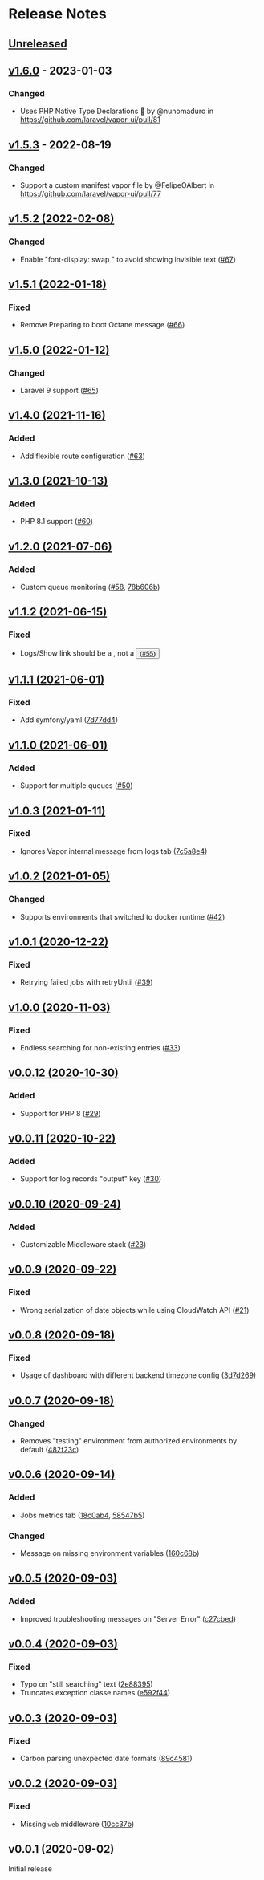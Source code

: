 # Release Notes

## [Unreleased](https://github.com/laravel/vapor-ui/compare/v1.6.0...master)

## [v1.6.0](https://github.com/laravel/vapor-ui/compare/v1.5.3...v1.6.0) - 2023-01-03

### Changed

- Uses PHP Native Type Declarations 🐘 by @nunomaduro in https://github.com/laravel/vapor-ui/pull/81

## [v1.5.3](https://github.com/laravel/vapor-ui/compare/v1.5.2...v1.5.3) - 2022-08-19

### Changed

- Support a custom manifest vapor file by @FelipeOAlbert in https://github.com/laravel/vapor-ui/pull/77

## [v1.5.2 (2022-02-08)](https://github.com/laravel/vapor-ui/compare/v1.5.1...v1.5.2)

### Changed

- Enable "font-display: swap " to avoid showing invisible text ([#67](https://github.com/laravel/vapor-ui/pull/67))

## [v1.5.1 (2022-01-18)](https://github.com/laravel/vapor-ui/compare/v1.5.0...v1.5.1)

### Fixed

- Remove Preparing to boot Octane message ([#66](https://github.com/laravel/vapor-ui/pull/66))

## [v1.5.0 (2022-01-12)](https://github.com/laravel/vapor-ui/compare/v1.4.0...v1.5.0)

### Changed

- Laravel 9 support ([#65](https://github.com/laravel/vapor-ui/pull/65))

## [v1.4.0 (2021-11-16)](https://github.com/laravel/vapor-ui/compare/v1.3.0...v1.4.0)

### Added

- Add flexible route configuration ([#63](https://github.com/laravel/vapor-ui/pull/63))

## [v1.3.0 (2021-10-13)](https://github.com/laravel/vapor-ui/compare/v1.2.0...v1.3.0)

### Added

- PHP 8.1 support ([#60](https://github.com/laravel/vapor-ui/pull/60))

## [v1.2.0 (2021-07-06)](https://github.com/laravel/vapor-ui/compare/v1.1.2...v1.2.0)

### Added

- Custom queue monitoring ([#58](https://github.com/laravel/vapor-ui/pull/58), [78b606b](https://github.com/laravel/vapor-ui/commit/78b606be2dd45d2a393591d5d2c0fa170a00c484))

## [v1.1.2 (2021-06-15)](https://github.com/laravel/vapor-ui/compare/v1.1.1...v1.1.2)

### Fixed

- Logs/Show link should be a <a>, not a <button> ([#55](https://github.com/laravel/vapor-ui/pull/55))

## [v1.1.1 (2021-06-01)](https://github.com/laravel/vapor-ui/compare/v1.1.0...v1.1.1)

### Fixed

- Add symfony/yaml ([7d77dd4](https://github.com/laravel/vapor-ui/commit/7d77dd4cf08f2952eab22468c2d49ae164c67a13))

## [v1.1.0 (2021-06-01)](https://github.com/laravel/vapor-ui/compare/v1.0.3...v1.1.0)

### Added

- Support for multiple queues ([#50](https://github.com/laravel/vapor-ui/pull/50))

## [v1.0.3 (2021-01-11)](https://github.com/laravel/vapor-ui/compare/v1.0.2...v1.0.3)

### Fixed

- Ignores Vapor internal message from logs tab ([7c5a8e4](https://github.com/laravel/vapor-ui/commit/7c5a8e42014099f9ba70c3f99e0905141dd311df))

## [v1.0.2 (2021-01-05)](https://github.com/laravel/vapor-ui/compare/v1.0.1...v1.0.2)

### Changed

- Supports environments that switched to docker runtime ([#42](https://github.com/laravel/vapor-ui/pull/42))

## [v1.0.1 (2020-12-22)](https://github.com/laravel/vapor-ui/compare/v1.0.0...v1.0.1)

### Fixed

- Retrying failed jobs with retryUntil ([#39](https://github.com/laravel/vapor-ui/pull/39))

## [v1.0.0 (2020-11-03)](https://github.com/laravel/vapor-ui/compare/v0.0.12...v1.0.0)

### Fixed

- Endless searching for non-existing entries ([#33](https://github.com/laravel/vapor-ui/pull/33))

## [v0.0.12 (2020-10-30)](https://github.com/laravel/vapor-ui/compare/v0.0.11...v0.0.12)

### Added

- Support for PHP 8 ([#29](https://github.com/laravel/vapor-ui/pull/29))

## [v0.0.11 (2020-10-22)](https://github.com/laravel/vapor-ui/compare/v0.0.10...v0.0.11)

### Added

- Support for log records "output" key ([#30](https://github.com/laravel/vapor-ui/pull/30))

## [v0.0.10 (2020-09-24)](https://github.com/laravel/vapor-ui/compare/v0.0.9...v0.0.10)

### Added

- Customizable Middleware stack ([#23](https://github.com/laravel/vapor-ui/pull/23))

## [v0.0.9 (2020-09-22)](https://github.com/laravel/vapor-ui/compare/v0.0.8...v0.0.9)

### Fixed

- Wrong serialization of date objects while using CloudWatch API ([#21](https://github.com/laravel/vapor-ui/pull/21))

## [v0.0.8 (2020-09-18)](https://github.com/laravel/vapor-ui/compare/v0.0.7...v0.0.8)

### Fixed

- Usage of dashboard with different backend timezone config ([3d7d269](https://github.com/laravel/vapor-ui/commit/3d7d269aa985e92480f0999ff4b91aff190926e0))

## [v0.0.7 (2020-09-18)](https://github.com/laravel/vapor-ui/compare/v0.0.6...v0.0.7)

### Changed

- Removes "testing" environment from authorized environments by default ([482f23c](https://github.com/laravel/vapor-ui/commit/482f23c6ad5605cd4a247e148948998ed5c2b02b))

## [v0.0.6 (2020-09-14)](https://github.com/laravel/vapor-ui/compare/v0.0.5...v0.0.6)

### Added

- Jobs metrics tab ([18c0ab4](https://github.com/laravel/vapor-ui/commit/18c0ab4944adae359d0428da6a5f4b3219121453), [58547b5](https://github.com/laravel/vapor-ui/commit/58547b5e766ac6c1a1a6d5aeb78b1ca619a90088))

### Changed

- Message on missing environment variables ([160c68b](https://github.com/laravel/vapor-ui/commit/160c68bd683c4edcf56a7699e69bb745afbbb0af))

## [v0.0.5 (2020-09-03)](https://github.com/laravel/vapor-ui/compare/v0.0.4...v0.0.5)

### Added

- Improved troubleshooting messages on "Server Error" ([c27cbed](https://github.com/laravel/vapor-ui/commit/c27cbedcc300fdf5d0b26f895f7736c25929a21f))

## [v0.0.4 (2020-09-03)](https://github.com/laravel/vapor-ui/compare/v0.0.3...v0.0.4)

### Fixed

- Typo on "still searching" text ([2e88395](https://github.com/laravel/vapor-ui/commit/2e88395378163636fab171289e2b1fa400a4dae4))
- Truncates exception classe names ([e592f44](https://github.com/laravel/vapor-ui/commit/e592f44ee9c13af4032fe347f196d9a9cc5d0782))

## [v0.0.3 (2020-09-03)](https://github.com/laravel/vapor-ui/compare/v0.0.2...v0.0.3)

### Fixed

- Carbon parsing unexpected date formats ([89c4581](https://github.com/laravel/vapor-ui/commit/89c4581f5ab897bf7965cc29b26bb2e389985bed))

## [v0.0.2 (2020-09-03)](https://github.com/laravel/vapor-ui/compare/v0.0.1...v0.0.2)

### Fixed

- Missing `web` middleware ([10cc37b](https://github.com/laravel/vapor-ui/commit/10cc37ba070fe3f0e44ce973cad5abf72786c694))

## v0.0.1 (2020-09-02)

Initial release
